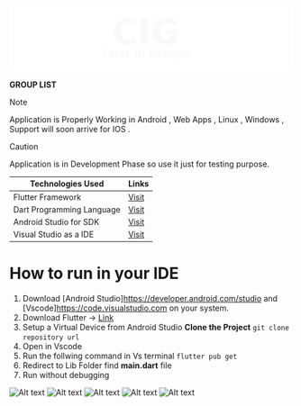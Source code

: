 
 <p align="center">
  <img src="9.png">
</p>

**GROUP LIST**

> [!NOTE]
> Application is Properly Working in Android , Web Apps , Linux , Windows , Support will soon arrive for IOS .

 
> [!CAUTION]
> Application is in Development Phase so use it just for testing purpose.



|Technologies Used | Links |
|------------------|-------|
|Flutter Framework | [Visit](https://dart.dev/) |
|Dart Programming Language | [Visit](https://flutter.dev/?gclid=CjwKCAiA1fqrBhA1EiwAMU5m_yumJ7GIPKoTuBVpxt9KTOgSwo42dPE3YfJqmI7tkGz5CAizdaqSUxoCKNYQAvD_BwE&gclsrc=aw.ds) |
|Android Studio for SDK | [Visit](https://developer.android.com/studio) |
|Visual Studio as a IDE | [Visit](https://code.visualstudio.com/) | 


# How to run in your IDE 
1. Download [Android Studio]https://developer.android.com/studio and [Vscode]https://code.visualstudio.com on your system.
1. Download Flutter -> [Link](https://docs.flutter.dev/get-started/install)
1. Setup a Virtual Device from Android Studio
**Clone the Project** ```git clone  repository url ```
1. Open in Vscode
1. Run the follwing command in Vs terminal
   ``` flutter pub get ```
1. Redirect to Lib Folder find **main.dart** file
2. Run without debugging 


![Alt text](1.png "Title")
![Alt text](2.png "Title")
![Alt text](3.png "Title")
![Alt text](4.png "Title")
![Alt text](5.png "Title")













